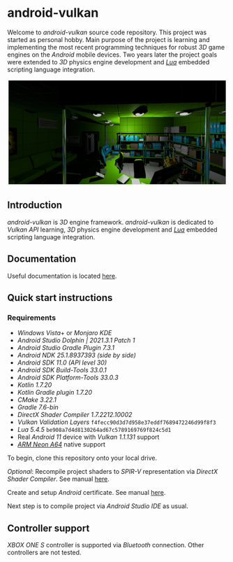 # android-vulkan

Welcome to _android-vulkan_ source code repository. This project was started as personal hobby. Main purpose of the project is learning and implementing the most recent programming techniques for robust _3D_ game engines on the _Android_ mobile devices. Two years later the project goals were extended to _3D_ physics engine development and [_Lua_](https://en.wikipedia.org/wiki/Lua_(programming_language)) embedded scripting language integration.

<img src="./docs/images/preview.png"/>

## Introduction

_android-vulkan_ is _3D_ engine framework. _android-vulkan_ is dedicated to _Vulkan API_ learning, _3D_ physics engine development and [_Lua_](https://en.wikipedia.org/wiki/Lua_(programming_language)) embedded scripting language integration.

## Documentation

Useful documentation is located [here](docs/documentation.md).

## Quick start instructions

### Requirements

* _Windows Vista_+ or _Monjaro KDE_
* _Android Studio Dolphin | 2021.3.1 Patch 1_
* _Android Studio Gradle Plugin 7.3.1_
* _Android NDK 25.1.8937393 (side by side)_
* _Android SDK 11.0 (API level 30)_
* _Android SDK Build-Tools 33.0.1_
* _Android SDK Platform-Tools 33.0.3_
* _Kotlin 1.7.20_
* _Kotlin Gradle plugin 1.7.20_
* _CMake 3.22.1_
* _Gradle 7.6-bin_
* _DirectX Shader Compiler 1.7.2212.10002_
* _Vulkan Validation Layers_ `f4fecc90d3d7d958e37eddf7689472246d99f8f3`
* _Lua 5.4.5_ `be908a7d4d8130264ad67c5789169769f824c5d1`
* Real _Android 11_ device with _Vulkan 1.1.131_ support
* [_ARM Neon A64_](https://developer.arm.com/architectures/instruction-sets/simd-isas/neon/neon-programmers-guide-for-armv8-a/introducing-neon-for-armv8-a) native support

To begin, clone this repository onto your local drive.

_Optional_: Recompile project shaders to _SPIR-V_ representation via _DirectX Shader Compiler_. See manual [here](docs/shader-compilation.md).

Create and setup _Android_ certificate. See manual [here](docs/release-build.md).

Next step is to compile project via _Android Studio IDE_ as usual.

## Controller support

_XBOX ONE S_ controller is supported via _Bluetooth_ connection. Other controllers are not tested.
